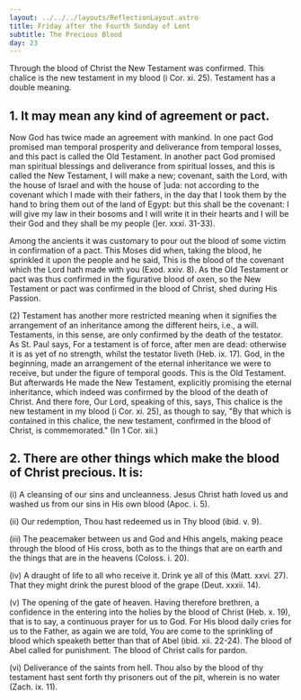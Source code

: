 ```yaml
---
layout: ../../../layouts/ReflectionLayout.astro
title: Friday after the Fourth Sunday of Lent
subtitle: The Precious Blood
day: 23
---
```


Through the blood of Christ the New Testament was confirmed. This chalice is the new testament in my blood (i Cor. xi. 25). Testament has a double meaning.

## 1. It may mean any kind of agreement or pact.

Now God has twice made an agreement with mankind. In one pact God promised man temporal prosperity and deliverance from temporal losses, and this pact is called the Old Testament. In another pact God promised man spiritual blessings and deliverance from spiritual losses, and this is called the New Testament, I will make a new; covenant, saith the Lord, with the house of Israel and with the house of ]uda: not according to the covenant which I made with their fathers, in the day that I took them by the hand to bring them out of the land of Egypt: but this shall be the covenant: I will give my law in their bosoms and I will write it in their hearts and I will be their God and they shall be my people (]er. xxxi. 31-33).

Among the ancients it was customary to pour out the blood of some victim in confirmation of a pact. This Moses did when, taking the blood, he sprinkled it upon the people and he said, This is the blood of the covenant which the Lord hath made with you (Exod. xxiv. 8). As the Old Testament or pact was thus confirmed in the figurative blood of oxen, so the New Testament or pact was confirmed in the blood of Christ, shed during His Passion.

(2) Testament has another more restricted meaning when it signifies the arrangement of an inheritance among the different heirs, i.e., a will. Testaments, in this sense, are only confirmed by the death of the testator. As St. Paul says, For a testament is of force, after men are dead: otherwise it is as yet of no strength, whilst the testator liveth (Heb. ix. 17). God, in the beginning, made an arrangement of the eternal inheritance we were to receive, but under the figure of temporal goods. This is the Old Testament. But afterwards He made the New Testament, explicitly promising the eternal inheritance, which indeed was confirmed by the blood of the death of Christ. And there fore, Our Lord, speaking of this, says, This chalice is the new testament in my blood (i Cor. xi. 25), as though to say, "By that which is contained in this chalice, the new testament, confirmed in the blood of Christ, is commemorated." (In 1 Cor. xii.)

## 2. There are other things which make the blood of Christ precious. It is:

(i) A cleansing of our sins and uncleanness. Jesus Christ hath loved us and washed us from our sins in His own blood (Apoc. i. 5).

(ii) Our redemption, Thou hast redeemed us in Thy blood (ibid. v. 9).

(iii) The peacemaker between us and God and Hhis angels, making peace through the blood of His cross, both as to the things that are on earth and the things that are in the heavens (Coloss. i. 20).

(iv) A draught of life to all who receive it. Drink ye all of this (Matt. xxvi. 27). That they might drink the purest blood of the grape (Deut. xxxii. 14).

(v) The opening of the gate of heaven. Having therefore brethren, a confidence in the entering into the holies by the blood of Christ (Heb. x. 19), that is to say, a continuous prayer for us to God. For His blood daily cries for us to the Father, as again we are told, You are come to the sprinkling of blood which speaketh better than that of Abel (ibid. xii. 22-24). The blood of Abel called for punishment. The blood of Christ calls for pardon.

(vi) Deliverance of the saints from hell. Thou also by the blood of thy testament hast sent forth thy prisoners out of the pit, wherein is no water (Zach. ix. 11).
